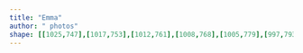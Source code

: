 ```yaml
---
title: "Emma"
author: " photos"
shape: [[1025,747],[1017,753],[1012,761],[1008,768],[1005,779],[997,793],[985,838],[983,860],[980,1302],[977,1462],[978,1494],[976,1738],[980,1746],[989,1750],[997,1751],[1020,1750],[1025,1748],[1029,1743],[1031,1734],[1031,1715],[1034,1690],[1035,1660],[1038,1449],[1039,1218],[1042,1095],[1041,1033],[1047,771],[1044,759],[1036,750],[1028,747]]
---
```

